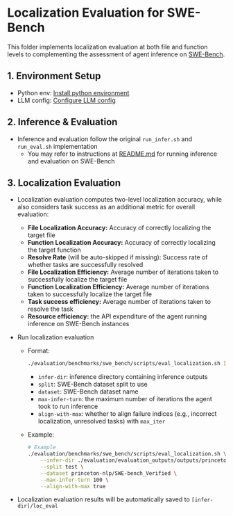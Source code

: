# **Localization Evaluation for SWE-Bench**

This folder implements localization evaluation at both file and function levels to complementing the assessment of agent inference on [SWE-Bench](https://www.swebench.com/).

## **1. Environment Setup**
- Python env: [Install python environment](../../../README.md#development-environment)
- LLM config: [Configure LLM config](../../../README.md#configure-openhands-and-your-llm)

## **2. Inference & Evaluation**
- Inference and evaluation follow the original `run_infer.sh` and `run_eval.sh` implementation
    - You may refer to instructions at [README.md](../README.md) for running inference and evaluation on SWE-Bench

## **3. Localization Evaluation**
- Localization evaluation computes two-level localization accuracy, while also considers task success as an additional metric for overall evaluation:
    - **File Localization Accuracy:** Accuracy of correctly localizing the target file
    - **Function Localization Accuracy:** Accuracy of correctly localizing the target function
    - **Resolve Rate** (will be auto-skipped if missing): Success rate of whether tasks are successfully resolved
    - **File Localization Efficiency:** Average number of iterations taken to successfully localize the target file
    - **Function Localization Efficiency:** Average number of iterations taken to successfully localize the target file
    - **Task success efficiency:** Average number of iterations taken to resolve the task
    - **Resource efficiency:** the API expenditure of the agent running inference on SWE-Bench instances

- Run localization evaluation
    - Format:
        ```bash
        ./evaluation/benchmarks/swe_bench/scripts/eval_localization.sh [infer-dir] [split] [dataset] [max-infer-turn] [align-with-max]
        ```
        - `infer-dir`: inference directory containing inference outputs
        - `split`: SWE-Bench dataset split to use
        - `dataset`: SWE-Bench dataset name
        - `max-infer-turn`: the maximum number of iterations the agent took to run inference
        - `align-with-max`: whether to align failure indices (e.g., incorrect localization, unresolved tasks) with `max_iter`

    - Example: 
        ```bash
        # Example
        ./evaluation/benchmarks/swe_bench/scripts/eval_localization.sh \
            --infer-dir ./evaluation/evaluation_outputs/outputs/princeton-nlp__SWE-bench_Verified-test/CodeActAgent/gpt_4o_100_N \
            --split test \
            --dataset princeton-nlp/SWE-bench_Verified \
            --max-infer-turn 100 \
            --align-with-max true
        ```

- Localization evaluation results will be automatically saved to `[infer-dir]/loc_eval`